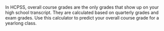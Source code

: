 In HCPSS, overall course grades are the only grades that show up on your high school transcript. They are calculated based on quarterly grades and exam grades. Use this calculator to predict your overall course grade for a yearlong class.
